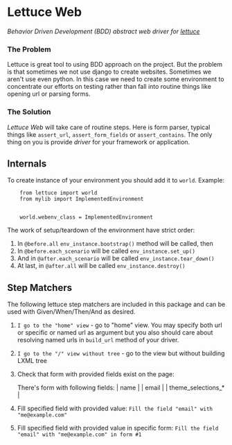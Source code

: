 Lettuce Web
====================

*Behavior Driven Development (BDD) abstract web driver for
[lettuce](http://lettuce.it)*

### The Problem

Lettuce is great tool to using BDD approach on the project. But the problem
is that sometimes we not use django to create websites. Sometimes we aren't use
even python. In this case we need to create some environment to concentrate
our efforts on testing rather than fall into routine things like opening url or parsing forms.

### The Solution

*Lettuce Web* will take care of routine steps. Here is form parser, typical
things like `assert_url`, `assert_form_fields` or `assert_contains`.
The only thing on you is provide *driver* for your framework or
application.



Internals
--------------------

To create instance of your environment you should add it to `world`.
Example:

        from lettuce import world
        from mylib import ImplementedEnvironment


        world.webenv_class = ImplementedEnvironment



The work of setup/teardown of the environment have strict order:

  1. In `@before.all` `env_instance.bootstrap()` method will be called, then
  1. In `@before.each_scenario` will be called `env_instance.set_up()`
  1. And in `@after.each_scenario` will be called `env_instance.tear_down()`
  1. At last, in `@after.all` will be called `env_instance.destroy()`


Step Matchers
--------------------

The following lettuce step matchers are included in this package and can be used with Given/When/Then/And as desired.

  1. `I go to the "home" view` - go to "home" view. You may specify both
  url or specific or named url as argument but you also should care about
  resolving named urls in `build_url` method of your driver.
  1. `I go to the "/" view without tree` - go to the view but without building 
  LXML tree
  1. Check that form with provided fields exist on the page:

        There's form with following fields:
            | name |
            | email |
            | theme_selections_* |

  1. Fill specified field with provided value:
  `Fill the field "email" with "me@example.com"`
  1. Fill specified field with provided value in specific form:
  `Fill the field "email" with "me@example.com" in form #1`
